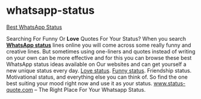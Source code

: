 # whatsapp-status
<a href="http://www.status-quote.com/2014/07/top-100-best-whatsapp-status-updates.html" title="whatsapp status">Best WhatsApp Status</a>

Searching For Funny Or <b>Love</b> Quotes For Your Status? When you search <a href="https://for-pcs.com/500-best-whatsapp-status-messages-quotes-and-jokes"><b>WhatsApp status</b></a> lines online you will come across some really funny and creative lines.
But sometimes using one-liners and quotes instead of writing on your own can be more effective and for this you can browse these best WhatsApp status ideas available on Our websites and can get yourself a new unique status every day.
<a href="http://www.status-quote.com/2014/10/love-status-for-whatsapp-famous-quotes.html" title="love status">Love status</a>.
<a href="http://www.status-quote.com/2014/07/hilarious-funny-whatsapp-status-updates.html" title="funny status">Funny status</a>.
Friendship status.
Motivational status, and everything else you can think of.
So find the one best suiting your mood right now and use it as your status.
www.status-quote.com – The Right Place For Your Whatsapp Status.

